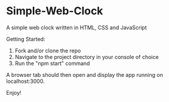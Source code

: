 # Simple-Web-Clock
A simple web clock written in HTML, CSS and JavaScript

Getting Started:

1. Fork and/or clone the repo
2. Navigate to the project directory in your console of choice
3. Run the "npm start" command

A browser tab should then open and display the app running on localhost:3000.

Enjoy!
